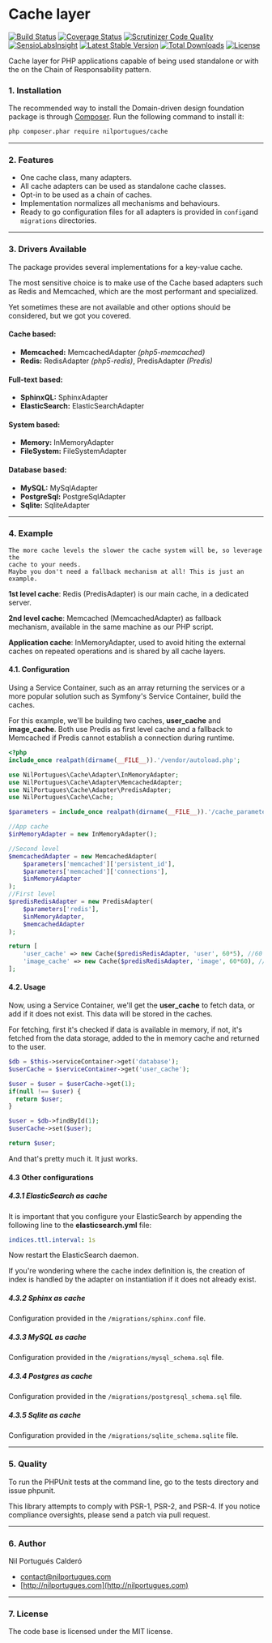  Cache layer
=========================

[![Build Status](https://travis-ci.org/nilportugues/cache.png)](https://travis-ci.org/nilportugues/cache) [![Coverage Status](https://coveralls.io/repos/nilportugues/cache/badge.svg?branch=master)](https://coveralls.io/r/nilportugues/cache?branch=master) [![Scrutinizer Code Quality](https://scrutinizer-ci.com/g/nilportugues/cache/badges/quality-score.png?b=master)](https://scrutinizer-ci.com/g/nilportugues/cache/?branch=master) [![SensioLabsInsight](https://insight.sensiolabs.com/projects/918cfa6d-997d-4e41-bdcb-d01970485074/mini.png)](https://insight.sensiolabs.com/projects/918cfa6d-997d-4e41-bdcb-d01970485074) [![Latest Stable Version](https://poser.pugx.org/nilportugues/cache/v/stable.svg)](https://packagist.org/packages/nilportugues/cache) [![Total Downloads](https://poser.pugx.org/nilportugues/cache/downloads.svg)](https://packagist.org/packages/nilportugues/cache) [![License](https://poser.pugx.org/nilportugues/cache/license.svg)](https://packagist.org/packages/nilportugues/cache) 

 
Cache layer for PHP applications capable of being used standalone or with the on the Chain of Responsability pattern.



### 1. Installation

The recommended way to install the Domain-driven design foundation package is through [Composer](http://getcomposer.org). Run the following command to install it:

```sh
php composer.phar require nilportugues/cache
```
---

### 2. Features

- One cache class, many adapters.
- All cache adapters can be used as standalone cache classes.
- Opt-in to be used as a chain of caches.
- Implementation normalizes all mechanisms and behaviours.
- Ready to go configuration files for all adapters is provided in `config`and `migrations` directories.

---

### 3. Drivers Available
The package provides several implementations for a key-value cache. 

The most sensitive choice is to make use of the Cache based adapters such as Redis and Memcached, which are the most performant and specialized.

Yet sometimes these are not available and other options should be considered, but we got you covered.

#### Cache based: 
- **Memcached:** MemcachedAdapter *(php5-memcached)*
- **Redis:** RedisAdapter *(php5-redis)*, PredisAdapter *(Predis)*

#### Full-text based:
- **SphinxQL:** SphinxAdapter
- **ElasticSearch:** ElasticSearchAdapter

#### System based:
- **Memory:** InMemoryAdapter
- **FileSystem:** FileSystemAdapter

#### Database based:
- **MySQL:** MySqlAdapter
- **PostgreSql:** PostgreSqlAdapter
- **Sqlite:** SqliteAdapter

---


### 4. Example

    The more cache levels the slower the cache system will be, so leverage the 
    cache to your needs. 
    Maybe you don't need a fallback mechanism at all! This is just an example.

**1st level cache**: Redis (PredisAdapter) is our main cache, in a dedicated server.

**2nd level cache**: Memcached (MemcachedAdapter) as fallback mechanism, available in the same machine as our PHP script.

**Application cache**: InMemoryAdapter, used to avoid hiting the external caches on repeated operations and is shared by all cache layers.


#### 4.1. Configuration

Using a Service Container, such as an array returning the services or a more popular solution such as Symfony's Service Container, build the caches.

For this example, we'll be building two caches, **user_cache** and **image_cache**. Both use Predis as first level cache and a fallback to Memcached if Predis cannot establish a connection during runtime.

```php
<?php
include_once realpath(dirname(__FILE__)).'/vendor/autoload.php';

use NilPortugues\Cache\Adapter\InMemoryAdapter;
use NilPortugues\Cache\Adapter\MemcachedAdapter;
use NilPortugues\Cache\Adapter\PredisAdapter;
use NilPortugues\Cache\Cache;

$parameters = include_once realpath(dirname(__FILE__)).'/cache_parameters.php';

//App cache
$inMemoryAdapter = new InMemoryAdapter();

//Second level
$memcachedAdapter = new MemcachedAdapter(
    $parameters['memcached']['persistent_id'],
    $parameters['memcached']['connections'],
    $inMemoryAdapter
);
//First level
$predisRedisAdapter = new PredisAdapter(
    $parameters['redis'],
    $inMemoryAdapter,
    $memcachedAdapter
);

return [
    'user_cache' => new Cache($predisRedisAdapter, 'user', 60*5), //60 seconds cache
    'image_cache' => new Cache($predisRedisAdapter, 'image', 60*60), //1 hour cache
];
```

#### 4.2. Usage

Now, using a Service Container, we'll get the **user_cache** to fetch data, or add if it does not exist. This data will be stored in the caches. 

For fetching, first it's checked if data is available in memory, if not, it's fetched from the data storage, added to the in memory cache and returned to the user.

```php
$db = $this->serviceContainer->get('database');
$userCache = $serviceContainer->get('user_cache');

$user = $user = $userCache->get(1);
if(null !== $user) {
  return $user;
}

$user = $db->findById(1);
$userCache->set($user);

return $user;
```

And that's pretty much it. It just works.


#### 4.3 Other configurations

##### 4.3.1 ElasticSearch as cache

It is important that you configure your ElasticSearch by appending the following line to the **elasticsearch.yml** file:

```yml
indices.ttl.interval: 1s
```

Now restart the ElasticSearch daemon.

If you're wondering where the cache index definition is, the creation of index is handled by the adapter on instantiation if it does not already exist.

##### 4.3.2 Sphinx as cache
Configuration provided in the `/migrations/sphinx.conf` file.

##### 4.3.3 MySQL as cache
Configuration provided in the `/migrations/mysql_schema.sql` file.

##### 4.3.4 Postgres as cache
Configuration provided in the `/migrations/postgresql_schema.sql` file.

##### 4.3.5 Sqlite as cache
Configuration provided in the `/migrations/sqlite_schema.sqlite` file.


---


### 5. Quality

To run the PHPUnit tests at the command line, go to the tests directory and issue phpunit.

This library attempts to comply with PSR-1, PSR-2, and PSR-4. If you notice compliance oversights, please send a patch via pull request.


---


### 6. Author
Nil Portugués Calderó

 - <contact@nilportugues.com>
 - [http://nilportugues.com](http://nilportugues.com)


---


### 7. License
The code base is licensed under the MIT license.

